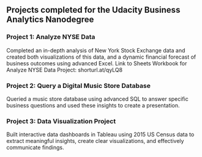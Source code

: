 ## Projects completed for the Udacity Business Analytics Nanodegree

### Project 1: Analyze NYSE Data
Completed an in-depth analysis of New York Stock Exchange data and created both visualizations of this data, and a dynamic financial forecast of business outcomes using advanced Excel.
Link to Sheets Workbook for Analyze NYSE Data Project: shorturl.at/qyLQ8

### Project 2: Query a Digital Music Store Database
Queried a music store database using advanced SQL to answer specific business questions and used these insights to create a presentation.

### Project 3: Data Visualization Project
Built interactive data dashboards in Tableau using 2015 US Census data to extract meaningful insights, create clear visualizations, and effectively communicate findings.
